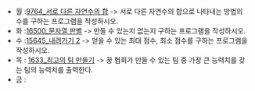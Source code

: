 - 월 :[9764_서로 다른 자연수의 합](https://www.acmicpc.net/problem/9764) -> 서로 다른 자연수의 합으로 나타내는 방법의 수를 구하는 프로그램을 작성하시오.
- 화 :[16500_문자열 판별](https://www.acmicpc.net/problem/16500) -> 만들 수 있는지 없는지 구하는 프로그램을 작성하시오.
- 수 :[15645_내려가기 2](https://www.acmicpc.net/problem/15645) -> 얻을 수 있는 최대 점수, 최소 점수를 구하는 프로그램을 작성하시오.
- 목 : [1633_최고의 팀 만들기](https://www.acmicpc.net/problem/1633) -> 꿍 협회가 만들 수 있는 팀 중 가장 큰 능력치를 갖는 팀의 능력치를 출력한다.
- 금 : 

<!-- [2178_미로 탐색](https://www.acmicpc.net/problem/2178) -> (1, 1)에서 출발하여 (N, M)의 위치로 이동할 때 지나야 하는 최소의 칸 수를 구하는 프로그램을 작성하시오. -->
